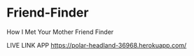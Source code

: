 # Friend-Finder
How I Met Your Mother Friend Finder

LIVE LINK APP
https://polar-headland-36968.herokuapp.com/
